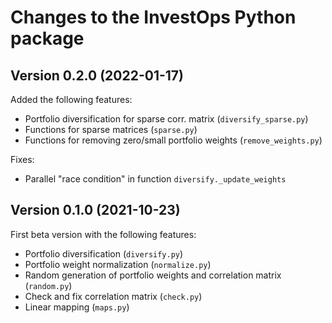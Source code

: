 # Changes to the InvestOps Python package

## Version 0.2.0 (2022-01-17)

Added the following features:

- Portfolio diversification for sparse corr. matrix (`diversify_sparse.py`)
- Functions for sparse matrices (`sparse.py`)
- Functions for removing zero/small portfolio weights (`remove_weights.py`)

Fixes:

- Parallel "race condition" in function `diversify._update_weights`


## Version 0.1.0 (2021-10-23)

First beta version with the following features:

- Portfolio diversification (`diversify.py`)
- Portfolio weight normalization (`normalize.py`)
- Random generation of portfolio weights and correlation matrix (`random.py`)
- Check and fix correlation matrix (`check.py`)
- Linear mapping (`maps.py`)
